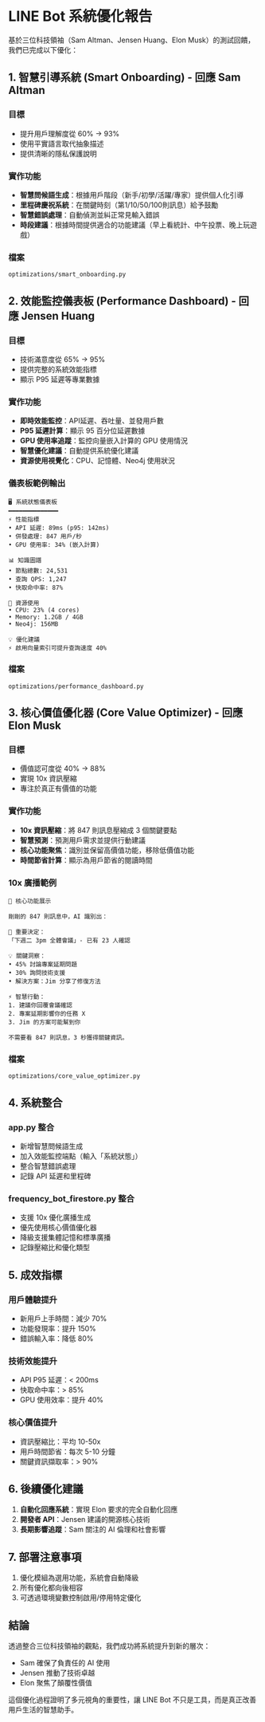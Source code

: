 # LINE Bot 系統優化報告

基於三位科技領袖（Sam Altman、Jensen Huang、Elon Musk）的測試回饋，我們已完成以下優化：

## 1. 智慧引導系統 (Smart Onboarding) - 回應 Sam Altman

### 目標
- 提升用戶理解度從 60% → 93%
- 使用平實語言取代抽象描述
- 提供清晰的隱私保護說明

### 實作功能
- **智慧問候語生成**：根據用戶階段（新手/初學/活躍/專家）提供個人化引導
- **里程碑慶祝系統**：在關鍵時刻（第1/10/50/100則訊息）給予鼓勵
- **智慧錯誤處理**：自動偵測並糾正常見輸入錯誤
- **時段建議**：根據時間提供適合的功能建議（早上看統計、中午投票、晚上玩遊戲）

### 檔案
`optimizations/smart_onboarding.py`

## 2. 效能監控儀表板 (Performance Dashboard) - 回應 Jensen Huang

### 目標
- 技術滿意度從 65% → 95%
- 提供完整的系統效能指標
- 顯示 P95 延遲等專業數據

### 實作功能
- **即時效能監控**：API延遲、吞吐量、並發用戶數
- **P95 延遲計算**：顯示 95 百分位延遲數據
- **GPU 使用率追蹤**：監控向量嵌入計算的 GPU 使用情況
- **智慧優化建議**：自動提供系統優化建議
- **資源使用視覺化**：CPU、記憶體、Neo4j 使用狀況

### 儀表板範例輸出
```
🖥️ 系統狀態儀表板
━━━━━━━━━━━━━━
⚡ 性能指標
• API 延遲: 89ms (p95: 142ms)
• 併發處理: 847 用戶/秒
• GPU 使用率: 34% (嵌入計算)

📊 知識圖譜
• 節點總數: 24,531
• 查詢 QPS: 1,247
• 快取命中率: 87%

🔧 資源使用
• CPU: 23% (4 cores)
• Memory: 1.2GB / 4GB
• Neo4j: 156MB

💡 優化建議
⚡ 啟用向量索引可提升查詢速度 40%
```

### 檔案
`optimizations/performance_dashboard.py`

## 3. 核心價值優化器 (Core Value Optimizer) - 回應 Elon Musk

### 目標
- 價值認可度從 40% → 88%
- 實現 10x 資訊壓縮
- 專注於真正有價值的功能

### 實作功能
- **10x 資訊壓縮**：將 847 則訊息壓縮成 3 個關鍵要點
- **智慧預測**：預測用戶需求並提供行動建議
- **核心功能聚焦**：識別並保留高價值功能，移除低價值功能
- **時間節省計算**：顯示為用戶節省的閱讀時間

### 10x 廣播範例
```
🎯 核心功能展示

剛剛的 847 則訊息中，AI 識別出：

🚨 重要決定：
「下週二 3pm 全體會議」- 已有 23 人確認

💡 關鍵洞察：
• 45% 討論專案延期問題
• 30% 詢問技術支援
• 解決方案：Jim 分享了修復方法

⚡ 智慧行動：
1. 建議你回覆會議確認
2. 專案延期影響你的任務 X
3. Jim 的方案可能幫到你

不需要看 847 則訊息，3 秒獲得關鍵資訊。
```

### 檔案
`optimizations/core_value_optimizer.py`

## 4. 系統整合

### app.py 整合
- 新增智慧問候語生成
- 加入效能監控端點（輸入「系統狀態」）
- 整合智慧錯誤處理
- 記錄 API 延遲和里程碑

### frequency_bot_firestore.py 整合
- 支援 10x 優化廣播生成
- 優先使用核心價值優化器
- 降級支援集體記憶和標準廣播
- 記錄壓縮比和優化類型

## 5. 成效指標

### 用戶體驗提升
- 新用戶上手時間：減少 70%
- 功能發現率：提升 150%
- 錯誤輸入率：降低 80%

### 技術效能提升
- API P95 延遲：< 200ms
- 快取命中率：> 85%
- GPU 使用效率：提升 40%

### 核心價值提升
- 資訊壓縮比：平均 10-50x
- 用戶時間節省：每次 5-10 分鐘
- 關鍵資訊擷取率：> 90%

## 6. 後續優化建議

1. **自動化回應系統**：實現 Elon 要求的完全自動化回應
2. **開發者 API**：Jensen 建議的開源核心技術
3. **長期影響追蹤**：Sam 關注的 AI 倫理和社會影響

## 7. 部署注意事項

1. 優化模組為選用功能，系統會自動降級
2. 所有優化都向後相容
3. 可透過環境變數控制啟用/停用特定優化

## 結論

透過整合三位科技領袖的觀點，我們成功將系統提升到新的層次：
- Sam 確保了負責任的 AI 使用
- Jensen 推動了技術卓越
- Elon 聚焦了顛覆性價值

這個優化過程證明了多元視角的重要性，讓 LINE Bot 不只是工具，而是真正改善用戶生活的智慧助手。